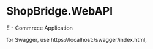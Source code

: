 # ShopBridge.WebAPI
E - Commrece Application


for Swagger,
use https://localhost:<port>/swagger/index.html,


